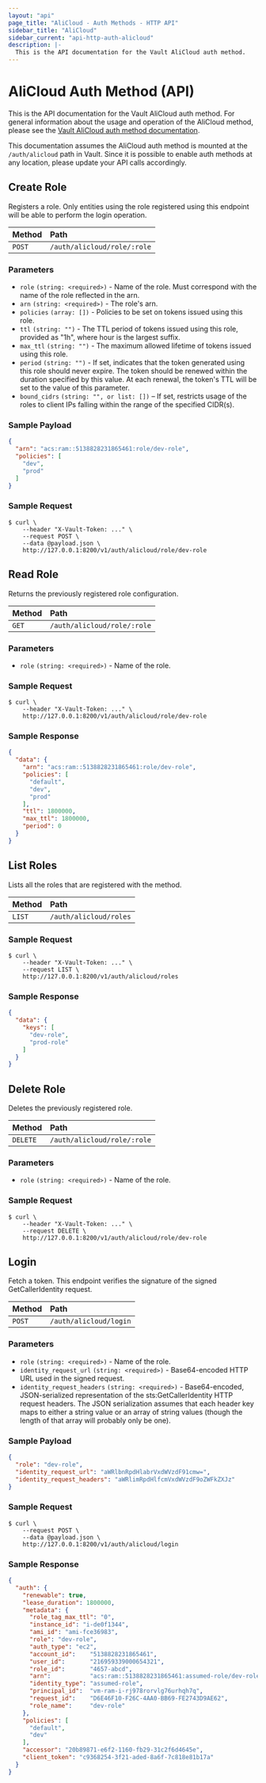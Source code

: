 ```yaml
---
layout: "api"
page_title: "AliCloud - Auth Methods - HTTP API"
sidebar_title: "AliCloud"
sidebar_current: "api-http-auth-alicloud"
description: |-
  This is the API documentation for the Vault AliCloud auth method.
---
```


# AliCloud Auth Method (API)

This is the API documentation for the Vault AliCloud auth method. For
general information about the usage and operation of the AliCloud method, please
see the [Vault AliCloud auth method documentation](/docs/auth/alicloud.html).

This documentation assumes the AliCloud auth method is mounted at the `/auth/alicloud`
path in Vault. Since it is possible to enable auth methods at any location,
please update your API calls accordingly.

## Create Role

Registers a role. Only entities using the role registered using this endpoint 
will be able to perform the login operation.

| Method   | Path                             |
| :------------------------------- | :--------------------- |
| `POST`   | `/auth/alicloud/role/:role`      |

### Parameters

- `role` `(string: <required>)` - Name of the role. Must correspond with the name of the role reflected in the arn.
- `arn` `(string: <required>)` - The role's arn.
- `policies` `(array: [])` - Policies to be set on tokens issued using this
  role.
- `ttl` `(string: "")` - The TTL period of tokens issued using this role,
  provided as "1h", where hour is the largest suffix.
- `max_ttl` `(string: "")` - The maximum allowed lifetime of tokens issued using
  this role.
- `period` `(string: "")` - If set, indicates that the token generated using
  this role should never expire. The token should be renewed within the duration
  specified by this value. At each renewal, the token's TTL will be set to the
  value of this parameter.
- `bound_cidrs` `(string: "", or list: [])` – If set, restricts usage of the
  roles to client IPs falling within the range of the specified CIDR(s).

### Sample Payload

```json
{
  "arn": "acs:ram::5138828231865461:role/dev-role",
  "policies": [
    "dev",
    "prod"
  ]
}
```

### Sample Request

```
$ curl \
    --header "X-Vault-Token: ..." \
    --request POST \
    --data @payload.json \
    http://127.0.0.1:8200/v1/auth/alicloud/role/dev-role
```

## Read Role

Returns the previously registered role configuration.

| Method   | Path                         |
| :--------------------------- | :--------------------- |
| `GET`    | `/auth/alicloud/role/:role`  |

### Parameters

- `role` `(string: <required>)` - Name of the role.

### Sample Request

```
$ curl \
    --header "X-Vault-Token: ..." \
    http://127.0.0.1:8200/v1/auth/alicloud/role/dev-role
```

### Sample Response

```json
{
  "data": {
    "arn": "acs:ram::5138828231865461:role/dev-role",
    "policies": [
      "default",
      "dev",
      "prod"
    ],
    "ttl": 1800000,
    "max_ttl": 1800000,
    "period": 0
  }
}
```

## List Roles

Lists all the roles that are registered with the method.

| Method   | Path                         |
| :--------------------------- | :--------------------- |
| `LIST`   | `/auth/alicloud/roles`       |

### Sample Request

```
$ curl \
    --header "X-Vault-Token: ..." \
    --request LIST \
    http://127.0.0.1:8200/v1/auth/alicloud/roles
```

### Sample Response

```json
{
  "data": {
    "keys": [
      "dev-role",
      "prod-role"
    ]
  }
}
```

## Delete Role

Deletes the previously registered role.

| Method   | Path                             |
| :------------------------------- | :--------------------- |
| `DELETE` | `/auth/alicloud/role/:role`      |

### Parameters

- `role` `(string: <required>)` - Name of the role.

### Sample Request

```
$ curl \
    --header "X-Vault-Token: ..." \
    --request DELETE \
    http://127.0.0.1:8200/v1/auth/alicloud/role/dev-role
```

## Login

Fetch a token. This endpoint verifies the signature of the signed 
GetCallerIdentity request.

| Method   | Path                         |
| :--------------------------- | :--------------------- |
| `POST`   | `/auth/alicloud/login`       |

### Parameters

- `role` `(string: <required>)` - Name of the role.
- `identity_request_url` `(string: <required>)` - Base64-encoded HTTP URL used in
  the signed request.
- `identity_request_headers` `(string: <required>)` - Base64-encoded,
  JSON-serialized representation of the sts:GetCallerIdentity HTTP request
  headers. The JSON serialization assumes that each header key maps to either a
  string value or an array of string values (though the length of that array
  will probably only be one).


### Sample Payload

```json
{
  "role": "dev-role",
  "identity_request_url": "aWRlbnRpdHlabrVxdWVzdF91cmw=",
  "identity_request_headers": "aWRlimRpdHlfcmVxdWVzdF9oZWFkZXJz"
}
```

### Sample Request

```
$ curl \
    --request POST \
    --data @payload.json \
    http://127.0.0.1:8200/v1/auth/alicloud/login
```

### Sample Response

```json
{
  "auth": {
    "renewable": true,
    "lease_duration": 1800000,
    "metadata": {
      "role_tag_max_ttl": "0",
      "instance_id": "i-de0f1344",
      "ami_id": "ami-fce36983",
      "role": "dev-role",
      "auth_type": "ec2",
      "account_id":    "5138828231865461",
      "user_id":       "216959339000654321",
      "role_id":       "4657-abcd",
      "arn":           "acs:ram::5138828231865461:assumed-role/dev-role/vm-ram-i-rj978rorvlg76urhqh7q",
      "identity_type": "assumed-role",
      "principal_id":  "vm-ram-i-rj978rorvlg76urhqh7q",
      "request_id":    "D6E46F10-F26C-4AA0-BB69-FE2743D9AE62",
      "role_name":     "dev-role"
    },
    "policies": [
      "default",
      "dev"
    ],
    "accessor": "20b89871-e6f2-1160-fb29-31c2f6d4645e",
    "client_token": "c9368254-3f21-aded-8a6f-7c818e81b17a"
  }
}
```